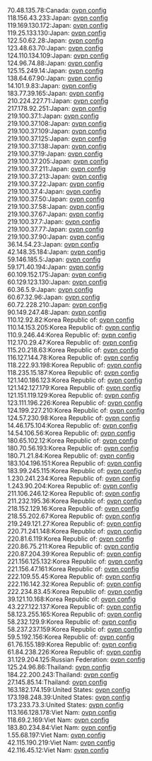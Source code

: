 70.48.135.78:Canada: [ovpn config](vpn/70_48_135_78.ovpn)  
118.156.43.233:Japan: [ovpn config](vpn/118_156_43_233.ovpn)  
119.169.130.172:Japan: [ovpn config](vpn/119_169_130_172.ovpn)  
119.25.133.130:Japan: [ovpn config](vpn/119_25_133_130.ovpn)  
122.50.62.28:Japan: [ovpn config](vpn/122_50_62_28.ovpn)  
123.48.63.70:Japan: [ovpn config](vpn/123_48_63_70.ovpn)  
124.110.134.109:Japan: [ovpn config](vpn/124_110_134_109.ovpn)  
124.96.74.88:Japan: [ovpn config](vpn/124_96_74_88.ovpn)  
125.15.249.14:Japan: [ovpn config](vpn/125_15_249_14.ovpn)  
138.64.67.90:Japan: [ovpn config](vpn/138_64_67_90.ovpn)  
14.101.9.83:Japan: [ovpn config](vpn/14_101_9_83.ovpn)  
183.77.39.165:Japan: [ovpn config](vpn/183_77_39_165.ovpn)  
210.224.227.71:Japan: [ovpn config](vpn/210_224_227_71.ovpn)  
217.178.92.251:Japan: [ovpn config](vpn/217_178_92_251.ovpn)  
219.100.37.1:Japan: [ovpn config](vpn/219_100_37_1.ovpn)  
219.100.37.108:Japan: [ovpn config](vpn/219_100_37_108.ovpn)  
219.100.37.109:Japan: [ovpn config](vpn/219_100_37_109.ovpn)  
219.100.37.125:Japan: [ovpn config](vpn/219_100_37_125.ovpn)  
219.100.37.138:Japan: [ovpn config](vpn/219_100_37_138.ovpn)  
219.100.37.19:Japan: [ovpn config](vpn/219_100_37_19.ovpn)  
219.100.37.205:Japan: [ovpn config](vpn/219_100_37_205.ovpn)  
219.100.37.211:Japan: [ovpn config](vpn/219_100_37_211.ovpn)  
219.100.37.213:Japan: [ovpn config](vpn/219_100_37_213.ovpn)  
219.100.37.22:Japan: [ovpn config](vpn/219_100_37_22.ovpn)  
219.100.37.4:Japan: [ovpn config](vpn/219_100_37_4.ovpn)  
219.100.37.50:Japan: [ovpn config](vpn/219_100_37_50.ovpn)  
219.100.37.58:Japan: [ovpn config](vpn/219_100_37_58.ovpn)  
219.100.37.67:Japan: [ovpn config](vpn/219_100_37_67.ovpn)  
219.100.37.7:Japan: [ovpn config](vpn/219_100_37_7.ovpn)  
219.100.37.77:Japan: [ovpn config](vpn/219_100_37_77.ovpn)  
219.100.37.90:Japan: [ovpn config](vpn/219_100_37_90.ovpn)  
36.14.54.23:Japan: [ovpn config](vpn/36_14_54_23.ovpn)  
42.148.35.184:Japan: [ovpn config](vpn/42_148_35_184.ovpn)  
59.146.185.5:Japan: [ovpn config](vpn/59_146_185_5.ovpn)  
59.171.40.194:Japan: [ovpn config](vpn/59_171_40_194.ovpn)  
60.109.152.175:Japan: [ovpn config](vpn/60_109_152_175.ovpn)  
60.129.123.130:Japan: [ovpn config](vpn/60_129_123_130.ovpn)  
60.36.5.9:Japan: [ovpn config](vpn/60_36_5_9.ovpn)  
60.67.32.96:Japan: [ovpn config](vpn/60_67_32_96.ovpn)  
60.72.228.210:Japan: [ovpn config](vpn/60_72_228_210.ovpn)  
90.149.247.48:Japan: [ovpn config](vpn/90_149_247_48.ovpn)  
110.12.92.82:Korea Republic of: [ovpn config](vpn/110_12_92_82.ovpn)  
110.14.153.205:Korea Republic of: [ovpn config](vpn/110_14_153_205.ovpn)  
110.9.246.44:Korea Republic of: [ovpn config](vpn/110_9_246_44.ovpn)  
112.170.29.47:Korea Republic of: [ovpn config](vpn/112_170_29_47.ovpn)  
115.20.218.63:Korea Republic of: [ovpn config](vpn/115_20_218_63.ovpn)  
116.127.144.78:Korea Republic of: [ovpn config](vpn/116_127_144_78.ovpn)  
118.222.93.198:Korea Republic of: [ovpn config](vpn/118_222_93_198.ovpn)  
118.235.15.187:Korea Republic of: [ovpn config](vpn/118_235_15_187.ovpn)  
121.140.186.123:Korea Republic of: [ovpn config](vpn/121_140_186_123.ovpn)  
121.142.127.179:Korea Republic of: [ovpn config](vpn/121_142_127_179.ovpn)  
121.151.119.129:Korea Republic of: [ovpn config](vpn/121_151_119_129.ovpn)  
123.111.196.226:Korea Republic of: [ovpn config](vpn/123_111_196_226.ovpn)  
124.199.227.210:Korea Republic of: [ovpn config](vpn/124_199_227_210.ovpn)  
124.57.230.98:Korea Republic of: [ovpn config](vpn/124_57_230_98.ovpn)  
14.46.175.104:Korea Republic of: [ovpn config](vpn/14_46_175_104.ovpn)  
14.54.106.56:Korea Republic of: [ovpn config](vpn/14_54_106_56.ovpn)  
180.65.102.12:Korea Republic of: [ovpn config](vpn/180_65_102_12.ovpn)  
180.70.56.193:Korea Republic of: [ovpn config](vpn/180_70_56_193.ovpn)  
180.71.21.84:Korea Republic of: [ovpn config](vpn/180_71_21_84.ovpn)  
183.104.196.151:Korea Republic of: [ovpn config](vpn/183_104_196_151.ovpn)  
183.99.245.115:Korea Republic of: [ovpn config](vpn/183_99_245_115.ovpn)  
1.230.241.234:Korea Republic of: [ovpn config](vpn/1_230_241_234.ovpn)  
1.243.90.204:Korea Republic of: [ovpn config](vpn/1_243_90_204.ovpn)  
211.106.246.12:Korea Republic of: [ovpn config](vpn/211_106_246_12.ovpn)  
211.232.195.36:Korea Republic of: [ovpn config](vpn/211_232_195_36.ovpn)  
218.152.129.16:Korea Republic of: [ovpn config](vpn/218_152_129_16.ovpn)  
218.55.202.67:Korea Republic of: [ovpn config](vpn/218_55_202_67.ovpn)  
219.249.121.27:Korea Republic of: [ovpn config](vpn/219_249_121_27.ovpn)  
220.71.241.148:Korea Republic of: [ovpn config](vpn/220_71_241_148.ovpn)  
220.81.6.119:Korea Republic of: [ovpn config](vpn/220_81_6_119.ovpn)  
220.86.75.211:Korea Republic of: [ovpn config](vpn/220_86_75_211.ovpn)  
220.87.204.39:Korea Republic of: [ovpn config](vpn/220_87_204_39.ovpn)  
221.156.125.132:Korea Republic of: [ovpn config](vpn/221_156_125_132.ovpn)  
221.156.47.161:Korea Republic of: [ovpn config](vpn/221_156_47_161.ovpn)  
222.109.55.45:Korea Republic of: [ovpn config](vpn/222_109_55_45.ovpn)  
222.116.142.32:Korea Republic of: [ovpn config](vpn/222_116_142_32.ovpn)  
222.234.83.45:Korea Republic of: [ovpn config](vpn/222_234_83_45.ovpn)  
39.121.10.168:Korea Republic of: [ovpn config](vpn/39_121_10_168.ovpn)  
43.227.122.137:Korea Republic of: [ovpn config](vpn/43_227_122_137.ovpn)  
58.123.255.165:Korea Republic of: [ovpn config](vpn/58_123_255_165.ovpn)  
58.232.129.9:Korea Republic of: [ovpn config](vpn/58_232_129_9.ovpn)  
58.237.237.159:Korea Republic of: [ovpn config](vpn/58_237_237_159.ovpn)  
59.5.192.156:Korea Republic of: [ovpn config](vpn/59_5_192_156.ovpn)  
61.76.155.189:Korea Republic of: [ovpn config](vpn/61_76_155_189.ovpn)  
61.84.238.226:Korea Republic of: [ovpn config](vpn/61_84_238_226.ovpn)  
31.129.204.125:Russian Federation: [ovpn config](vpn/31_129_204_125.ovpn)  
125.24.96.86:Thailand: [ovpn config](vpn/125_24_96_86.ovpn)  
184.22.200.243:Thailand: [ovpn config](vpn/184_22_200_243.ovpn)  
27.145.85.14:Thailand: [ovpn config](vpn/27_145_85_14.ovpn)  
163.182.174.159:United States: [ovpn config](vpn/163_182_174_159.ovpn)  
173.198.248.39:United States: [ovpn config](vpn/173_198_248_39.ovpn)  
173.233.73.3:United States: [ovpn config](vpn/173_233_73_3.ovpn)  
113.166.128.178:Viet Nam: [ovpn config](vpn/113_166_128_178.ovpn)  
118.69.2.169:Viet Nam: [ovpn config](vpn/118_69_2_169.ovpn)  
183.80.234.84:Viet Nam: [ovpn config](vpn/183_80_234_84.ovpn)  
1.55.68.197:Viet Nam: [ovpn config](vpn/1_55_68_197.ovpn)  
42.115.190.219:Viet Nam: [ovpn config](vpn/42_115_190_219.ovpn)  
42.116.45.12:Viet Nam: [ovpn config](vpn/42_116_45_12.ovpn)  

